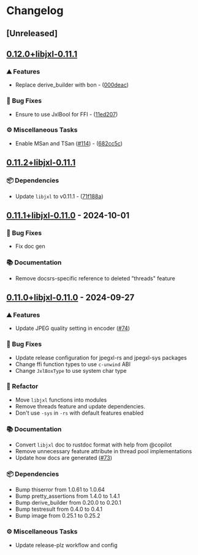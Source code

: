 # Changelog

## [Unreleased]

## [0.12.0+libjxl-0.11.1](https://github.com/inflation/jpegxl-rs/compare/jpegxl-rs-v0.11.2+libjxl-0.11.1...jpegxl-rs-v0.12.0+libjxl-0.11.1)

### ⛰️ Features

- Replace derive_builder with bon - ([000deac](https://github.com/inflation/jpegxl-rs/commit/000deac89905135dbab6e1f51ecf4fd2abb26a2b))

### 🐛 Bug Fixes

- Ensure to use JxlBool for FFI - ([11ed207](https://github.com/inflation/jpegxl-rs/commit/11ed20770adf19f3a8cfd75c168786df7a25a1cf))

### ⚙️ Miscellaneous Tasks

- Enable MSan and TSan ([#114](https://github.com/inflation/jpegxl-rs/pull/114)) - ([682cc5c](https://github.com/inflation/jpegxl-rs/commit/682cc5c805b6735ac4ab9d48a29f77f902bbe2cb))

## [0.11.2+libjxl-0.11.1](https://github.com/inflation/jpegxl-rs/compare/jpegxl-rs-v0.11.1+libjxl-0.11.0...jpegxl-rs-v0.11.2+libjxl-0.11.1)

### 📦 Dependencies

- Update `libjxl` to v0.11.1 - ([71f188a](https://github.com/inflation/jpegxl-rs/commit/71f188a331fcbc5c1ec9358ffbcc9e34f6f269c7))

## [0.11.1+libjxl-0.11.0](https://github.com/inflation/jpegxl-rs/compare/jpegxl-rs-v0.11.0+libjxl-0.11.0...jpegxl-rs-v0.11.1+libjxl-0.11.0) - 2024-10-01

### 🐛 Bug Fixes

- Fix doc gen

### 📚 Documentation

- Remove docsrs-specific reference to deleted "threads" feature

## [0.11.0+libjxl-0.11.0](https://github.com/inflation/jpegxl-rs/compare/jpegxl-rs-v0.10.4+libjxl-0.10.3...jpegxl-rs-v0.11.0+libjxl-0.11.0) - 2024-09-27

### ⛰️ Features

- Update JPEG quality setting in encoder ([#74](https://github.com/inflation/jpegxl-rs/pull/74))

### 🐛 Bug Fixes

- Update release configuration for jpegxl-rs and jpegxl-sys packages
- Change ffi function types to use `c-unwind` ABI
- Change `JxlBoxType` to use system char type

### 🚜 Refactor

- Move `libjxl` functions into modules
- Remove threads feature and update dependencies.
- Don't use `-sys` in `-rs` with default features enabled

### 📚 Documentation

- Convert `libjxl` doc to rustdoc format with help from @copilot
- Remove unnecessary feature attribute in thread pool implementations
- Update how docs are generated ([#73](https://github.com/inflation/jpegxl-rs/pull/73))

### 📦 Dependencies

- Bump thiserror from 1.0.61 to 1.0.64
- Bump pretty_assertions from 1.4.0 to 1.4.1
- Bump derive_builder from 0.20.0 to 0.20.1
- Bump testresult from 0.4.0 to 0.4.1
- Bump image from 0.25.1 to 0.25.2

### ⚙️ Miscellaneous Tasks

- Update release-plz workflow and config
